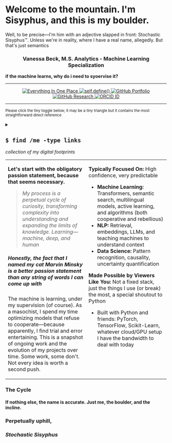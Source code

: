 # Welcome to the mountain. I'm Sisyphus, and this is my boulder.

Well, to be precise—I'm him with an adjective slapped in front: Stochastic Sisyphus™. Unless we're in reality, where I have a real name, allegedly. But that's just semantics

<h3 align="center">Vanessa Beck, M.S. Analytics - Machine Learning Specialization</h3>

**if the machine learns, why do i need to syoervise it?** 

---

<p align="center">
  <a href="https://bento.me/stochasticsisyphus">
    <img src="https://img.shields.io/badge/Everything%20In%20One%20Place-%239ABACF?style=for-the-badge&logo=appveyor&logoColor=white" alt="Everything In One Place" />
  </a>
  <a href="https://stochastic-sisyphus.github.io/self/">
    <img src="https://img.shields.io/badge/self.define()-%23D0D0EA?style=for-the-badge&logo=github&logoColor=black" alt="self.define()" />
  </a>
  <a href="https://github.com/stochastic-sisyphus/Portfolio">
    <img src="https://img.shields.io/badge/Portfolio%20Repo-%232E3B4E?style=for-the-badge&logo=github&logoColor=white" alt="GitHub Portfolio" />
  </a>
  <a href="https://github.com/stochastic-sisyphus/research">
    <img src="https://img.shields.io/badge/Research%20Repo-%232E3B4E?style=for-the-badge&logo=github&logoColor=white" alt="GitHub Research" />
  </a>
  <a href="https://orcid.org/0009-0008-6611-535X">
    <img src="https://img.shields.io/badge/ORCID%20ID-%2369847E?style=for-the-badge&logo=orcid&logoColor=white" alt="ORCID ID" />
  </a>
</p>

---

<sub> Please click the tiny toggle below; it may be a tiny triangle but it contains the most straightforward direct reference 

<details>
  <summary>
    <h2><code>$ find /me -type links</code></h2>
    <em>collection of my digital footprints</em>
  </summary>

  <h4>Projects To Reference</h4>
  <ul>
    <li><a href="https://github.com/stochastic-sisyphus/code-cartographer">Code Cartographer</a> – Deep static analyzer for Python.  
        Hashes full definitions, flags complexity, groups variants.  
        <em>“If Git is for branches, this is for forks of forks.”</em>
    </li>
    <li><a href="https://github.com/stochastic-sisyphus/chipop-pred-apropos">Chicago Population Forecast by Zip</a> – Predict where people will be before they can predict it themselves</li>
    <li><a href="https://github.com/stochastic-sisyphus/Masters-Capstone-Bosch-Metadata-LLM">Leverage LLMs to Enrich Metadata for Internal Knowledge Retrieval</a> – Masters Capstone</li>
    <li><a href="https://github.com/stochastic-sisyphus/prophetic-emergentomics">The Prophecy of the Emergent Economy</a> – Working Paper</li>
    <li><a href="https://stochastic-sisyphus.github.io/self/">README.self</a> – because in chronic cases of moderate to severe existential crisis, force-directed intervention may be required</li>
    <li><a href="https://github.com/stochastic-sisyphus/adv_data_processing_pipeline">Advanced Data Processing Pipeline</a> – Modular, reproducible, and built to scale. Because your models are only as good as your pipeline.</li>
    <li><a href="https://github.com/stochastic-sisyphus/feature-selection-optuna-remix">Feature Selection Remix</a> – Explore dimensionality, optimize performance, and let Optuna decide what's worth keeping</li>
    <li><a href="https://github.com/stochastic-sisyphus/ssynsearch">SynSearch</a> – Custom semantic search with sentence transformers. Embeddings, distilled.</li>
    <li><a href="https://github.com/stochastic-sisyphus/Portfolio/tree/main/Machine-Learning-and-Deep-Learning/recommender-systems">Recommendation Engine</a> – Would feel wromg not adding any sort of recommendation system</li>
  </ul>

  <h4>Central Repositories</h4>
  <ul>
    <li><a href="https://github.com/stochastic-sisyphus/Portfolio">Portfolio</a> - GitHub Portfolio Repo</li>
    <li><a href="https://github.com/stochastic-sisyphus/research">Research</a> - GitHub Research Hub Repo</li>
  </ul>

  <h4>Profiles</h4>
  <ul>
    <li><a href="https://bento.me/stochasticsisyphus">Omni-Link</a> - All Links in One Link</li>
    <li><a href="https://vbeck.craft.me/directory">Index-but-as-PDF</a> - The Same Idea, Links in One Link: the Sequel (PDF Version)</li>
    <li><a href="https://github.com/stochastic-sisyphus">GitHub</a> - Github Profile</li>
    <li><a href="https://huggingface.co/stochastic-sisyphus">HuggingFace</a> - HF Profile</li>
    <li><a href="https://www.linkedin.com/in/vanessa-b-msba">LinkedIn</a> - LinkedIn</li>
    <li><a href="https://orcid.org/0009-0008-6611-535X">ORCID</a> - ORCID Research ID</li>
  </ul>
</details>

<table><tr><td width="50%">

**Let's start with the obligatory passion statement, because that seems necessary.**
> *My process is a perpetual cycle of curiosity, transforming complexity into understanding and expanding the limits of knowledge. Learning—machine, deep, and human*
##### Honestly, the fact that I named my cat *Marvin Minsky* is a better passion statement than any string of words I can come up with
The machine is learning, under my supervision (of course). As a masochist, I spend my time optimizing models that refuse to cooperate—because apparently, I find trial and error entertaining. This is a snapshot of ongoing work and the evolution of my projects over time. Some work, some don't. Not every idea is worth a second push.
</td>
<td width="50%" valign="top">
  
**Typically Focused On:** High confidence, very predictable
- **Machine Learning:** Transformers, semantic search, multilingual models, active learning, and algorithms (both cooperative and rebellious)
- **NLP:** Retrieval, embeddings, LLMs, and teaching machines to understand context 
- **Data Science:** Pattern recognition, causality, uncertainty quantification

**Made Possible by Viewers Like You:** Not a fixed stack, just the things I use (or break) the most, a special shoutout to Python
- Built with Python and friends: PyTorch, TensorFlow, Scikit-Learn, whatever cloud/GPU setup I have the bandwidth to deal with today

</td></tr></table>

### The Cycle
#### If nothing else, the name is accurate. Just me, the boulder, and the incline.
### **Perpetually uphill,**
### *Stochastic Sisyphus*

